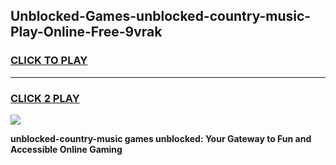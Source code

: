 
## Unblocked-Games-unblocked-country-music-Play-Online-Free-9vrak
<h3>
<a href="https://premium76.site?title=unblocked-country-music&ref=26A">CLICK TO PLAY</a></h3>
<hr>

<h3>
<a href="https://premium76.site?title=unblocked-country-music&ref=26A">CLICK 2 PLAY</a>
  
</h3>

<a href="https://premium76.site?title=unblocked-country-music&ref=26A"><img src="https://clearcache.store/games.png"></a>


**unblocked-country-music games unblocked: Your Gateway to Fun and Accessible Online Gaming**
